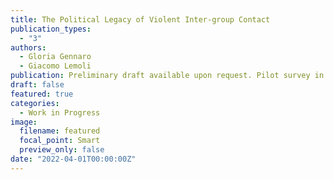 ```yaml
---
title: The Political Legacy of Violent Inter-group Contact
publication_types:
  - "3"
authors:
  - Gloria Gennaro
  - Giacomo Lemoli
publication: Preliminary draft available upon request. Pilot survey in progress
draft: false
featured: true
categories:
  - Work in Progress
image:
  filename: featured
  focal_point: Smart
  preview_only: false
date: "2022-04-01T00:00:00Z"
---
```

